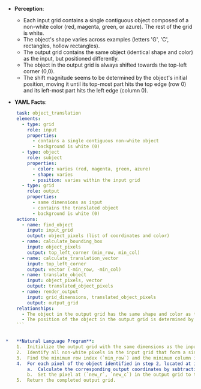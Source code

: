 *   **Perception**:
    *   Each input grid contains a single contiguous object composed of a non-white color (red, magenta, green, or azure). The rest of the grid is white.
    *   The object's shape varies across examples (letters 'G', 'C', rectangles, hollow rectangles).
    *   The output grid contains the same object (identical shape and color) as the input, but positioned differently.
    *   The object in the output grid is always shifted towards the top-left corner (0,0).
    *   The shift magnitude seems to be determined by the object's initial position, moving it until its top-most part hits the top edge (row 0) and its left-most part hits the left edge (column 0).

*   **YAML Facts**:
    
```yaml
    task: object_translation
    elements:
      - type: grid
        role: input
        properties:
          - contains a single contiguous non-white object
          - background is white (0)
      - type: object
        role: subject
        properties:
          - color: varies (red, magenta, green, azure)
          - shape: varies
          - position: varies within the input grid
      - type: grid
        role: output
        properties:
          - same dimensions as input
          - contains the translated object
          - background is white (0)
    actions:
      - name: find_object
        input: input_grid
        output: object_pixels (list of coordinates and color)
      - name: calculate_bounding_box
        input: object_pixels
        output: top_left_corner (min_row, min_col)
      - name: calculate_translation_vector
        input: top_left_corner
        output: vector (-min_row, -min_col)
      - name: translate_object
        input: object_pixels, vector
        output: translated_object_pixels
      - name: render_output
        input: grid_dimensions, translated_object_pixels
        output: output_grid
    relationships:
      - The object in the output grid has the same shape and color as the object in the input grid.
      - The position of the object in the output grid is determined by translating the input object such that its top-leftmost pixel moves to coordinate (0, 0).
    ```


*   **Natural Language Program**:
    1.  Initialize the output grid with the same dimensions as the input grid, filling it entirely with the background color (white, 0).
    2.  Identify all non-white pixels in the input grid that form a single contiguous object. Record their coordinates (row, column) and color.
    3.  Find the minimum row index (`min_row`) and the minimum column index (`min_col`) among the coordinates of the object's pixels.
    4.  For each pixel of the object identified in step 2, located at input coordinates (`r`, `c`) with a specific color:
        a.  Calculate the corresponding output coordinates by subtracting the minimum row and column: `new_r = r - min_row`, `new_c = c - min_col`.
        b.  Set the pixel at (`new_r`, `new_c`) in the output grid to the object's color.
    5.  Return the completed output grid.